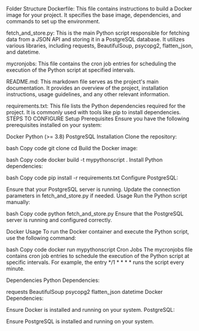 Folder Structure
Dockerfile: This file contains instructions to build a Docker image for your project. It specifies the base image, dependencies, and commands to set up the environment.

fetch_and_store.py: This is the main Python script responsible for fetching data from a JSON API and storing it in a PostgreSQL database. It utilizes various libraries, including requests, BeautifulSoup, psycopg2, flatten_json, and datetime.

mycronjobs: This file contains the cron job entries for scheduling the execution of the Python script at specified intervals.

README.md: This markdown file serves as the project's main documentation. It provides an overview of the project, installation instructions, usage guidelines, and any other relevant information.

requirements.txt: This file lists the Python dependencies required for the project. It is commonly used with tools like pip to install dependencies.
STEPS TO CONFIGURE
Setup
Prerequisites
Ensure you have the following prerequisites installed on your system:

Docker
Python (>= 3.8)
PostgreSQL
Installation
Clone the repository:

bash
Copy code
git clone <repository-url>
cd <project-directory>
Build the Docker image:

bash
Copy code
docker build -t mypythonscript .
Install Python dependencies:

bash
Copy code
pip install -r requirements.txt
Configure PostgreSQL:

Ensure that your PostgreSQL server is running.
Update the connection parameters in fetch_and_store.py if needed.
Usage
Run the Python script manually:

bash
Copy code
python fetch_and_store.py
Ensure that the PostgreSQL server is running and configured correctly.

Docker Usage
To run the Docker container and execute the Python script, use the following command:

bash
Copy code
docker run mypythonscript
Cron Jobs
The mycronjobs file contains cron job entries to schedule the execution of the Python script at specific intervals. For example, the entry */1 * * * * runs the script every minute.

Dependencies
Python Dependencies:

requests
BeautifulSoup
psycopg2
flatten_json
datetime
Docker Dependencies:

Ensure Docker is installed and running on your system.
PostgreSQL:

Ensure PostgreSQL is installed and running on your system.
